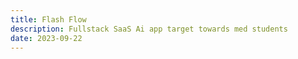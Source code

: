 ```yaml
---
title: Flash Flow
description: Fullstack SaaS Ai app target towards med students
date: 2023-09-22
---
```

